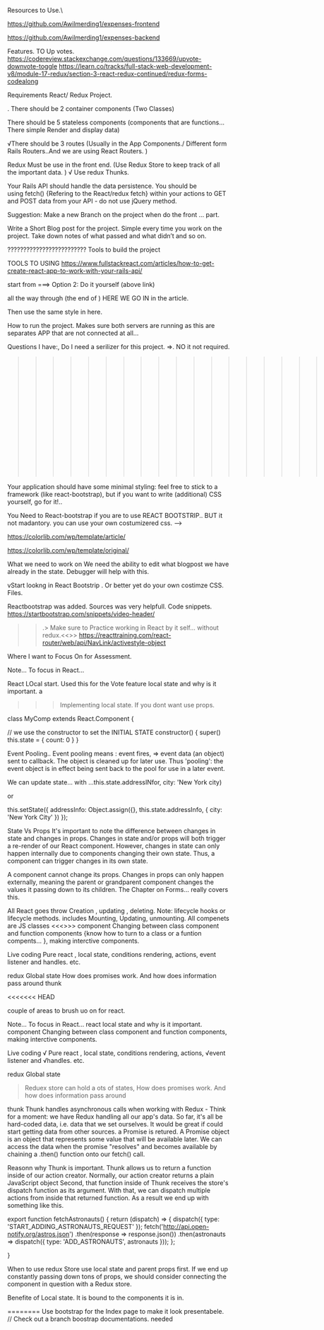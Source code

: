  Resources to Use.\
 <!--  All requirment met. -->
 https://github.com/Awilmerding1/expenses-frontend

 https://github.com/Awilmerding1/expenses-backend


Features. TO Up votes. 
https://codereview.stackexchange.com/questions/133669/upvote-downvote-toggle
https://learn.co/tracks/full-stack-web-development-v8/module-17-redux/section-3-react-redux-continued/redux-forms-codealong

 <!-- Requiments. -->

Requirements  React/ Redux Project.

. There should be 2 container components (Two Classes)

There should be 5 stateless components (components that are functions… There simple Render and display data)

√There should be 3 routes (Usually in the App Components./  Different form Rails Routers..And we are using React Routers. )

Redux  Must be use  in the front end.  (Use Redux Store  to keep track of all the important  data. )
√ Use redux Thunks.

Your Rails API should handle the data persistence. You should be using fetch()   {Refering to the React/redux fetch} within your actions to GET and POST data from your API - do not use jQuery method.



 Suggestion:
 Make a new Branch on the project when do the front … part. 

Write a Short Blog post for the project. Simple every time you work on the project. Take down notes of what passed and what didn’t and so on. 

?????????????????????????
Tools to build the project
 

TOOLS TO USING
 https://www.fullstackreact.com/articles/how-to-get-create-react-app-to-work-with-your-rails-api/

 start from  ===> Option 2: Do it yourself   (above link)
  
all the way through (the end of )  HERE WE GO IN  in the article. 


 Then use the same style in here. 


 How to run the project.
Makes sure both servers are running as this are separates APP that are not connected at all… 
 


Questions I have:,
 Do I need a serilizer for this project. =>. NO it not required.
>>>>>>>>>>>>>>>>>>>>>..
Front-End parts

Your application should have some minimal styling: feel free to stick to a framework (like react-bootstrap), but if you want to write (additional) CSS yourself, go for it!.. 

You Need to React-bootstrap if you are to use REACT BOOTSTRIP..  BUT it not madantory. you can use your own costumizered css. -->

https://colorlib.com/wp/template/article/

 https://colorlib.com/wp/template/original/



  What we need to work on 
 We need the ability to edit what blogpost we have already in the state. 
 Debugger will help with this.

 vStart lookng in React Bootstrip . Or better yet do your own costimze CSS. Files. 


 Reactbootstrap was added. 
   Sources was very helpfull. Code snippets.
 https://startbootstrap.com/snippets/video-header/



<!--  redux=>  state Used in Muliple place.....  
    redux goes upon act.....
 -->


 >>.> Make sure to Practice working in React  by it self... without redux.<<>>
 https://reacttraining.com/react-router/web/api/NavLink/activestyle-object



  Where I want to Focus On for Assessment. 

  Note… To focus in React… 

React LOcal start. Used this for the Vote feature
 local state and why is it important.  a 

 >>> Implementing local state. If you dont want use props. 

 class MyComp extends React.Component {
 
  // we use the constructor to set the INITIAL STATE
  constructor() {
    super()
    this.state = {
      count: 0
    }
  }
 


Event Pooling..
 Event pooling means : 
 event fires, =>  event data (an object)  sent to callback. 
 The object is  cleaned up for later use. 
 Thus 'pooling': the event object is in effect being sent back to the pool for use in a later event. 

We can update state... with 
 ...this.state.addressINfor, city: 'New York city)

 or

 this.setState({
  addressInfo: Object.assign({}, this.state.addressInfo, {
    city: 'New York City'
  })
});


State Vs Props
 It's important to note the difference between changes in state and changes in props. Changes in state and/or props will both trigger a re-render of our React component. However, changes in state can only happen internally due to components changing their own state. Thus, a component can trigger changes in its own state.


A component cannot change its props. Changes in props can only happen externally, meaning the parent or grandparent component changes the values it passing down to its children.
   The Chapter on Forms... really covers this. 

>>>>>>
All React goes throw Creation , updating , deleting. 
Note:  lifecycle hooks or lifecycle methods. includes Mounting, Updating,  unmounting. 
 All compenets are JS classes
 <<<>>>
component 
Changing between class component and function components {know how to turn to a class or a funtion compents... },
making interctive components. 

Live coding
 Pure react , local state, 
conditions rendering, actions, event listener and handles. etc. 

redux
Global state 
How does promises work. And how does information pass around
thunk

<<<<<<< HEAD
>>>>>>>>>>>>>>>>
 couple of areas to brush uo on for react. 

 Note… To focus in React… 
react
 local state and why is it important. 
component 
Changing between class component and function components,
making interctive components. 

Live coding
 √ Pure react , local state, 
conditions rendering, actions,
√event listener and √handles. etc. 

redux
Global state 
> Reduex store can hold a ots of states, 
How does promises work. And how does information pass around

thunk
  Thunk handles asynchronous calls when working with Redux - Think for a moment: we have Redux handling all our app's data. So far, it's all be hard-coded data, i.e. data that we set ourselves. It would be great if could start getting data from other sources.
 a Promise is retured. A Promise object is an object that represents some value that will be available later. We can access the data when the promise "resolves" and becomes available by chaining a  .then() function onto our fetch() call.

  Reasonn why Thunk is important. 
     Thunk allows us to return a function inside of our action creator. Normally, our action creator returns a plain JavaScript object
      Second, that function inside of Thunk receives the store's dispatch function as its argument. With that, we can dispatch multiple actions from inside that returned function.
 As a result we end up with something like this. 
  
  export function fetchAstronauts() {
  return (dispatch) => {
    dispatch({ type: 'START_ADDING_ASTRONAUTS_REQUEST' });
    fetch('http://api.open-notify.org/astros.json')
      .then(response => response.json())
      .then(astronauts => dispatch({ type: 'ADD_ASTRONAUTS', astronauts }));
  };
  <!-- Notice that we can  Dispact from inside the  returned function in here as well.  
  <!-- we first dispatch an action to state that we are about to make a request to our API. Then we make the request. We do not hit our then() function until the response is received, this means that we are not dispatching our action of type 'ADD_ASTRONAUTS' until we receive our data. Thus, we are able to send along that data. -->
}

When to use redux Store 
 use local state and parent props first.
  If we end up constantly passing down tons of props,
  we should consider connecting the component in question with a Redux store.

  Benefite of Local state.
   It is bound to the components it is in.
<!-- ======= -->



======== Use bootstrap for the Index page to make it look presentabele. 
// Check out a branch 
 boostrap documentations.  needed